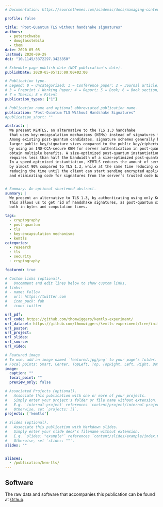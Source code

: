 ```yaml
---
# Documentation: https://sourcethemes.com/academic/docs/managing-content/

profile: false

title: "Post-Quantum TLS without handshake signatures"
authors:
  - peterschwabe
  - douglasstebila
  - thom
date: 2020-05-05
lastmod: 2020-09-29
doi: "10.1145/3372297.3423350"

# Schedule page publish date (NOT publication's date).
publishDate: 2020-05-05T13:00:00+02:00

# Publication type.
# Legend: 0 = Uncategorized; 1 = Conference paper; 2 = Journal article;
# 3 = Preprint / Working Paper; 4 = Report; 5 = Book; 6 = Book section;
# 7 = Thesis; 8 = Patent
publication_types: ["1"]

# Publication name and optional abbreviated publication name.
publication: "Post-Quantum TLS Without Handshake Signatures"
#publication_short: ""

abstract: |
  We present KEMTLS, an alternative to the TLS 1.3 handshake
  that uses key-encapsulation mechanisms (KEMs) instead of signatures for server authentication.
  Among existing post-quantum candidates, signature schemes generally have
  larger public key/signature sizes compared to the public key/ciphertext sizes of KEMs:
  by using an IND-CCA-secure KEM for server authentication in post-quantum TLS, we
  obtain multiple benefits. A size-optimized post-quantum instantiation of KEMTLS
  requires less than half the bandwidth of a size-optimized post-quantum instantiation of TLS 1.3.
  In a speed-optimized instantiation, KEMTLS reduces the amount of server CPU cycles
  by almost 90% compared to TLS 1.3, while at the same time reducing communication size,
  reducing the time until the client can start sending encrypted application data,
  and eliminating code for signatures from the server's trusted code base.


# Summary. An optional shortened abstract.
summary: |
  We present an alternative to TLS 1.3, by authenticating using only Key-Encapsulation Mechanisms.
  This allows us to get rid of handshake signatures, as post-quantum signature schemes are expensive,
  both in bytes and computation times.

tags:
  - cryptography
  - post-quantum
  - tls
  - key-encapsulation mechanisms
  - kemtls
categories:
  - research
  - tls
  - security
  - cryptography

featured: true

# Custom links (optional).
#   Uncomment and edit lines below to show custom links.
# links:
# - name: Follow
#   url: https://twitter.com
#   icon_pack: fab
#   icon: twitter

url_pdf:
url_code: https://github.com/thomwiggers/kemtls-experiment/
url_dataset: https://github.com/thomwiggers/kemtls-experiment/tree/initial-submission/measuring/archived-results/data-2020-05-03
url_poster:
url_project:
url_slides:
url_source:
url_video:

# Featured image
# To use, add an image named `featured.jpg/png` to your page's folder.
# Focal points: Smart, Center, TopLeft, Top, TopRight, Left, Right, BottomLeft, Bottom, BottomRight.
image:
  caption: ""
  focal_point: ""
  preview_only: false

# Associated Projects (optional).
#   Associate this publication with one or more of your projects.
#   Simply enter your project's folder or file name without extension.
#   E.g. `internal-project` references `content/project/internal-project/index.md`.
#   Otherwise, set `projects: []`.
projects: ['kemtls']

# Slides (optional).
#   Associate this publication with Markdown slides.
#   Simply enter your slide deck's filename without extension.
#   E.g. `slides: "example"` references `content/slides/example/index.md`.
#   Otherwise, set `slides: ""`.
slides: ""


aliases:
  - /publication/kem-tls/
---
```


## Software

The raw data and software that accompanies this publication can be found at [Github](https://github.com/thomwiggers/kemtls-experiment/).
